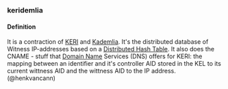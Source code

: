 ### keridemlia

<h4>Definition</h4><p>It is a contraction of <a href="key-event-receipt-infrastructure">KERI</a> and <a href="https://en.wikipedia.org/wiki/Kademlia">Kademlia</a>. It&#39;s the distributed database of Witness IP-addresses based on a <a href="distributed-hash-table">Distributed Hash Table</a>. It also does the CNAME - stuff that <a href="domain-name">Domain Name</a> Services (DNS) offers for KERI: the mapping between an identifier and it&#39;s controller AID stored in the KEL to its current wittness AID and the wittness AID to the IP address.<br>(@henkvancann)</p>